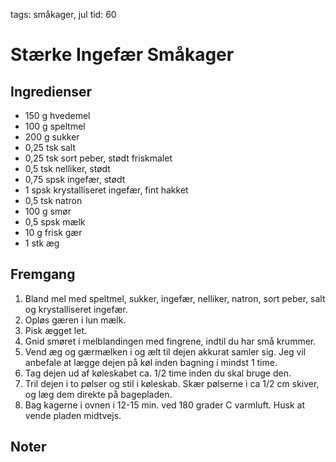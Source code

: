 tags: småkager, jul
tid: 60

# Stærke Ingefær Småkager

## Ingredienser
  - 150 g hvedemel
  - 100 g speltmel
  - 200 g sukker
  - 0,25 tsk salt
  - 0,25 tsk sort peber, stødt friskmalet
  - 0,5 tsk nelliker, stødt
  - 0,75 spsk ingefær, stødt
  - 1 spsk krystalliseret ingefær, fint hakket
  - 0,5 tsk natron
  - 100 g smør
  - 0,5 spsk mælk
  - 10 g frisk gær
  - 1 stk æg

## Fremgang
  1. Bland mel med speltmel, sukker, ingefær, nelliker, natron, sort peber, salt og krystalliseret ingefær.
  2. Opløs gæren i lun mælk.
  3. Pisk ægget let.
  4. Gnid smøret i melblandingen med fingrene, indtil du har små krummer.
  5. Vend æg og gærmælken i og ælt til dejen akkurat samler sig. Jeg vil anbefale at lægge dejen på køl inden bagning i mindst 1 time.
  6. Tag dejen ud af køleskabet ca. 1/2 time inden du skal bruge den.
  7. Tril dejen i to pølser og stil i køleskab. Skær pølserne i ca 1/2 cm skiver, og læg dem direkte på bagepladen.
  8. Bag kagerne i ovnen i 12-15 min. ved 180 grader C varmluft. Husk at vende pladen midtvejs.

## Noter
